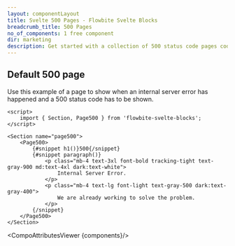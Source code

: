 ```yaml
---
layout: componentLayout
title: Svelte 500 Pages - Flowbite Svelte Blocks
breadcrumb_title: 500 Pages
no_of_components: 1 free component
dir: marketing
description: Get started with a collection of 500 status code pages coded with Tailwind CSS to show when a server error is being triggered.
---
```


<script>
  import { TableProp, TableDefaultRow, CompoAttributesViewer } from '../utils'
  const components = 'Page500, Section'
</script>

## Default 500 page

Use this example of a page to show when an internal server error has happened and a 500 status code has to be shown.

```svelte example
<script>
	import { Section, Page500 } from 'flowbite-svelte-blocks';
</script>

<Section name="page500">
	<Page500>
		{#snippet h1()}500{/snippet}
		{#snippet paragraph()}
			<p class="mb-4 text-3xl font-bold tracking-tight text-gray-900 md:text-4xl dark:text-white">
				Internal Server Error.
			</p>
			<p class="mb-4 text-lg font-light text-gray-500 dark:text-gray-400">
				We are already working to solve the problem.
			</p>
		{/snippet}
	</Page500>
</Section>
```

<CompoAttributesViewer {components}/>
